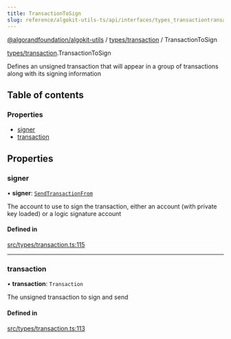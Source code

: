 ```yaml
---
title: TransactionToSign
slug: reference/algokit-utils-ts/api/interfaces/types_transactiontransactiontosign
---
```


[@algorandfoundation/algokit-utils](/reference/algokit-utils-ts/api/overview) / [types/transaction](/reference/algokit-utils-ts/api/modules/types_transaction/) / TransactionToSign

[types/transaction](/reference/algokit-utils-ts/api/modules/types_transaction/).TransactionToSign

Defines an unsigned transaction that will appear in a group of transactions along with its signing information

## Table of contents

### Properties

- [signer](#signer)
- [transaction](#transaction)

## Properties

### signer

• **signer**: [`SendTransactionFrom`](/reference/algokit-utils-ts/api/modules/types_transaction/#sendtransactionfrom)

The account to use to sign the transaction, either an account (with private key loaded) or a logic signature account

#### Defined in

[src/types/transaction.ts:115](https://github.com/algorandfoundation/algokit-utils-ts/blob/main/src/types/transaction.ts#L115)

---

### transaction

• **transaction**: `Transaction`

The unsigned transaction to sign and send

#### Defined in

[src/types/transaction.ts:113](https://github.com/algorandfoundation/algokit-utils-ts/blob/main/src/types/transaction.ts#L113)
